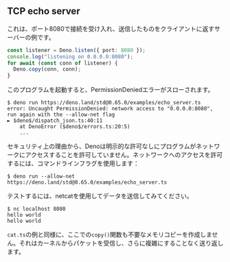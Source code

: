 ## TCP echo server

これは、ポート8080で接続を受け入れ、送信したものをクライアントに返すサーバーの例です。

```ts
const listener = Deno.listen({ port: 8080 });
console.log("listening on 0.0.0.0:8080");
for await (const conn of listener) {
  Deno.copy(conn, conn);
}
```

このプログラムを起動すると、PermissionDeniedエラーがスローされます。

```shell
$ deno run https://deno.land/std@0.65.0/examples/echo_server.ts
error: Uncaught PermissionDenied: network access to "0.0.0.0:8080", run again with the --allow-net flag
► $deno$/dispatch_json.ts:40:11
    at DenoError ($deno$/errors.ts:20:5)
    ...
```

セキュリティ上の理由から、Denoは明示的な許可なしにプログラムがネットワークにアクセスすることを許可していません。ネットワークへのアクセスを許可するには、コマンドラインフラグを使用します：

```shell
$ deno run --allow-net https://deno.land/std@0.65.0/examples/echo_server.ts
```

テストするには、netcatを使用してデータを送信してみてください。

```shell
$ nc localhost 8080
hello world
hello world
```

`cat.ts`の例と同様に、ここでの`copy()`関数も不要なメモリコピーを作成しません。それはカーネルからパケットを受信し、さらに複雑にすることなく送り返します。
